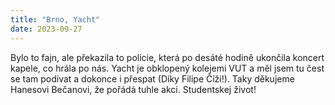 ```yaml
---
title: "Brno, Yacht"
date: 2023-09-27
---
```


Bylo to fajn, ale překazila to policie, která po desáté hodině ukončila koncert kapele,
co hrála po nás. Yacht je obklopený kolejemi VUT a měl jsem tu čest se tam podívat
a dokonce i přespat (Díky Filipe Číži!). Taky děkujeme Hanesovi Bečanovi, že 
pořádá tuhle akci. Studentskej život!
